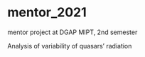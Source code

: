 # mentor_2021

mentor project at DGAP MIPT, 2nd semester

Analysis of variability of quasars’ radiation
